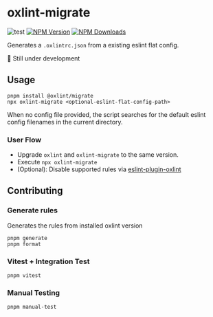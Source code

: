 # oxlint-migrate

![test](https://github.com/oxc-project/oxlint-migrate/actions/workflows/test.yml/badge.svg)
[![NPM Version](https://img.shields.io/npm/v/%40oxlint%2Fmigrate)](https://www.npmjs.com/package/@oxlint/migrate)
[![NPM Downloads](https://img.shields.io/npm/dm/%40oxlint%2Fmigrate)](https://www.npmjs.com/package/@oxlint/migrate)

Generates a `.oxlintrc.json` from a existing eslint flat config.

🚧 Still under development

## Usage

```shell
pnpm install @oxlint/migrate
npx oxlint-migrate <optional-eslint-flat-config-path>
```

When no config file provided, the script searches for the default eslint config filenames in the current directory.

### User Flow

- Upgrade `oxlint` and `oxlint-migrate` to the same version.
- Execute `npx oxlint-migrate`
- (Optional): Disable supported rules via [eslint-plugin-oxlint](https://github.com/oxc-project/eslint-plugin-oxlint)

## Contributing

### Generate rules

Generates the rules from installed oxlint version

```shell
pnpm generate
pnpm format
```

### Vitest + Integration Test

```shell
pnpm vitest
```

### Manual Testing

```shell
pnpm manual-test
```
